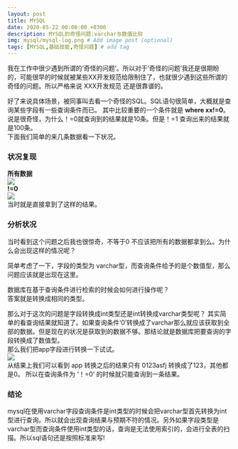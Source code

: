```yaml
---
layout: post
title: MYSQL
date: 2020-05-22 00:00:00 +0300
description: MYSQL的奇怪问题:varchar与数值比较
img: mysql/mysql-log.png # Add image post (optional)
tags: [MYSQL,基础技能,奇怪问题] # add tag
---
```

我在工作中很少遇到所谓的‘奇怪的问题’。所以对于‘奇怪的问题’我还是很期盼的，可能很早的时候就被某些XX开发规范给限制住了，也就很少遇到这些所谓的奇怪的问题。所以严格来说 XXX开发规范 还是很靠谱的。  

好了来说具体场景，被同事叫去看一个奇怪的SQL。SQL语句很简单，大概就是查询某些字段有一些查询条件而已。 其中比较重要的一个条件就是 **where xx!=0**。说是很奇怪，为什么！=0就查询到的结果就是10条。但是！=1 查询出来的结果就是100条。  
下面我们简单的来几条数据看一下状况。  
### 状况复现
**所有数据**  
![]({{site.baseurl}}/assets/img/mysql/varchartoint/mysql_varchar_int_test_all.png)  
**!=0**  
![]({{site.baseurl}}/assets/img/mysql/varchartoint/mysql_varchar_int_test_notzero.png)    
当时就是直接拿到了这样的结果。

### 分析状况
当时看到这个问题之后我也很惊奇，不等于0 不应该把所有的数据都拿到么。为什么会出现这样的情况呢？  

简单考虑了一下，字段的类型为 varchar型，而查询条件给予的是个数值型，那么问题应该就是出现在这里。  

数据库在基于查询条件进行检索的时候会如何进行操作呢？   
答案就是转换成相同的类型。 

那么对于这次的问题是字段转换成int类型还是int转换成varchar类型呢？ 其实简单的看查询结果就知道了。如果查询条件‘0’转换成了varchar那么就应该获取到全部的数据。但是现在的状况是获取到的数据不够。那结论就是数据库把要查询的字段转换成了数值型。  
那么我们把app字段进行转换一下试试。  
![]({{site.baseurl}}/assets/img/mysql/varchartoint/mysql_varchar_int_test_cast_int.png)  
从结果上我们可以看到 app 转换之后的结果只有 0123asfj 转换成了123，其他都是0。 所以在查询条件为 ‘！=0’ 的时候就只能查询到一条结果。  

### 结论  
mysql在使用varchar字段查询条件是int类型的时候会把varchar型首先转换为int型进行查询。所以就会出现查询结果与预期不符的情况。另外如果字段类型是varchar型而查询条件使用int类型的话，查询是无法使用索引的，会进行全表的扫描。所以sql语句还是按照标准来写!

